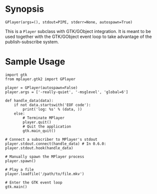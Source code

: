 # Synopsis #

```
GPlayer(args=(), stdout=PIPE, stderr=None, autospawn=True)
```

This is a `Player` subclass with GTK/GObject integration. It is meant to be used together with the GTK/GObject event loop to take advantage of the publish-subscribe system.

# Sample Usage #

```
import gtk
from mplayer.gtk2 import GPlayer

player = GPlayer(autospawn=False)
player.args = ['-really-quiet', '-msglevel', 'global=6']

def handle_data(data):
    if not data.startswith('EOF code'):
        print('log: %s' % (data, ))
    else:
        # Terminate MPlayer
        player.quit()
        # Quit the application
        gtk.main_quit()

# Connect a subscriber to MPlayer's stdout
player.stdout.connect(handle_data) # In 0.6.0: player.stdout.hook(handle_data)

# Manually spawn the MPlayer process
player.spawn()

# Play a file
player.loadfile('/path/to/file.mkv')

# Enter the GTK event loop
gtk.main()
```